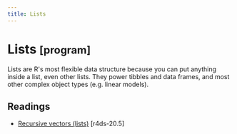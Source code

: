 ```yaml
---
title: Lists
---
```


<!-- Generated automatically from lists_old.yml. Do not edit by hand -->

# Lists <small class='program'>[program]</small>


Lists are R's most flexible data structure because you can put anything
inside a list, even other lists. They power tibbles and data frames,
and most other complex object types (e.g. linear models).

## Readings

  * [Recursive vectors (lists)](http://r4ds.had.co.nz/vectors.html#lists) [r4ds-20.5]


